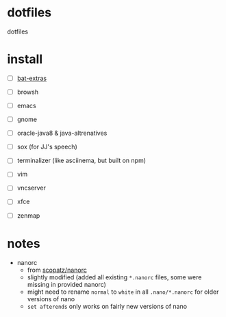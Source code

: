 #   dotfiles
dotfiles

#   install
*   [ ] [bat-extras](https://github.com/eth-p/bat-extras/releases/latest)
*   [ ] browsh
*   [ ] emacs
*   [ ] gnome
*   [ ] oracle-java8 & java-altrenatives
*   [ ] sox (for JJ's speech)
*   [ ] terminalizer (like asciinema, but built on npm)
*   [ ] vim
*   [ ] vncserver
*   [ ] xfce
*   [ ] zenmap


#   notes
*   nanorc
    *   from [scopatz/nanorc](https://github.com/scopatz/nanorc)
    *   slightly modified (added all existing `*.nanorc` files, some were missing in provided nanorc)
    *   might need to rename `normal` to `white` in all `.nano/*.nanorc` for older versions of nano
    *   `set afterends` only works on fairly new versions of nano
